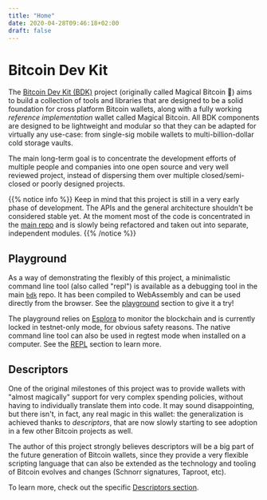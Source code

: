 ```yaml
---
title: "Home"
date: 2020-04-28T09:46:18+02:00
draft: false
---
```


# Bitcoin Dev Kit

The [Bitcoin Dev Kit (BDK)](https://github.com/bitcoindevkit) project (originally called Magical Bitcoin 🧙) aims to build a collection of tools and libraries that are designed to be a solid foundation for cross platform Bitcoin wallets, along with a fully working *reference implementation* wallet called Magical Bitcoin.
All BDK components are designed to be lightweight and modular so that they can be adapted for virtually any use-case: from single-sig mobile wallets to multi-billion-dollar cold storage vaults.

The main long-term goal is to concentrate the development efforts of multiple people and companies into one open source and very well reviewed project, instead of dispersing them over multiple closed/semi-closed or
poorly designed projects.

{{% notice info %}}
Keep in mind that this project is still in a very early phase of development. The APIs and the general architecture shouldn't be considered stable yet. At the moment most of the code is concentrated in the
[main repo](https://github.com/bitcoindevkit/bdk) and is slowly being refactored and taken out into separate, independent modules. 
{{% /notice %}}

## Playground

As a way of demonstrating the flexibly of this project, a minimalistic command line tool (also called "repl") is available as a debugging tool in the main [`bdk`](https://github.com/bitcoindevkit/bdk)
repo. It has been compiled to WebAssembly and can be used directly from the browser. See the [playground](/repl/playground) section to give it a try!

The playground relies on [Esplora](https://blockstream.info) to monitor the blockchain and is currently locked in testnet-only mode, for obvious safety reasons. The native command line tool can also be used in regtest mode when installed on
a computer. See the [REPL](/repl) section to learn more.

## Descriptors

One of the original milestones of this project was to provide wallets with "almost magically" support for very complex spending policies, without having to individually translate them into code. It may sound disappointing, but there isn't, in fact,
any real magic in this wallet: the generalization is achieved thanks to *descriptors*, that are now slowly starting to see adoption in a few other Bitcoin projects as well.

The author of this project strongly believes descriptors will be a big part of the future generation of Bitcoin wallets, since they provide a very flexible scripting language that can also be extended as the
technology and tooling of Bitcoin evolves and changes (Schnorr signatures, Taproot, etc).

To learn more, check out the specific [Descriptors section](/descriptors).

